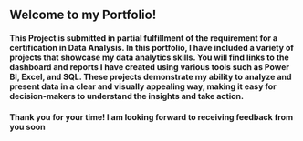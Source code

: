 ## Welcome to my Portfolio!

#### This Project is submitted in partial fulfillment of the requirement for a certification in Data Analysis. In this portfolio, I have included a variety of projects that showcase my data analytics skills. You will find links to the dashboard and reports I have created using various tools such as Power BI, Excel, and SQL. These projects demonstrate my ability to analyze and present data in a clear and visually appealing way, making it easy for decision-makers to understand the insights and take action.

#### Thank you for your time! I am looking forward to receiving feedback from you soon


